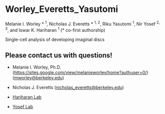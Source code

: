 # Worley_Everetts_Yasutomi

Melanie I. Worley * <sup> 1</sup>, Nicholas J. Everetts * <sup> 1, 2</sup>, Riku Yasutomi <sup>1</sup>, Nir Yosef <sup>2, 3</sup>, and Iswar K. Hariharan <sup>1</sup>
(*</sup> co-first authorship)

Single-cell analysis of developing imaginal discs


## Please contact us with questions! 

* Melanie I. Worley, Ph.D.(https://sites.google.com/view/melanieworley/home?authuser=0/)  (mworley@berkeley.edu)

* Nicholas J. Everetts (nicholas_everetts@berkeley.edu)

* [Hariharan Lab](https://mcb.berkeley.edu/labs/hariharan/) 
* [Yosef Lab](https://yoseflab.github.io/)
